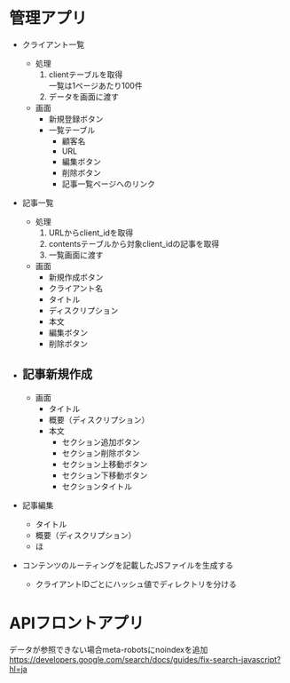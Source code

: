 # 管理アプリ
- クライアント一覧
    - 処理
        1. clientテーブルを取得  
        一覧は1ページあたり100件
        2. データを画面に渡す
    - 画面
        - 新規登録ボタン
        - 一覧テーブル
            - 顧客名
            - URL
            - 編集ボタン
            - 削除ボタン
            - 記事一覧ページへのリンク

- 記事一覧
    - 処理
        1. URLからclient_idを取得
        2. contentsテーブルから対象client_idの記事を取得
        3. 一覧画面に渡す
    - 画面
        - 新規作成ボタン
        - クライアント名
        - タイトル
        - ディスクリプション
        - 本文
        - 編集ボタン
        - 削除ボタン

- 記事新規作成
    - 
    - 画面
        - タイトル
        - 概要（ディスクリプション）
        - 本文
            - セクション追加ボタン
            - セクション削除ボタン
            - セクション上移動ボタン
            - セクション下移動ボタン
            - セクションタイトル

- 記事編集
    - タイトル
    - 概要（ディスクリプション）
    - ほ



- コンテンツのルーティングを記載したJSファイルを生成する
  - クライアントIDごとにハッシュ値でディレクトリを分ける


# APIフロントアプリ

データが参照できない場合meta-robotsにnoindexを追加
https://developers.google.com/search/docs/guides/fix-search-javascript?hl=ja